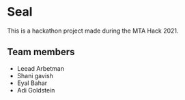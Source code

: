# Seal

This is a hackathon project made during the MTA Hack 2021.

## Team members

- Leead Arbetman
- Shani gavish
- Eyal Bahar
- Adi Goldstein

